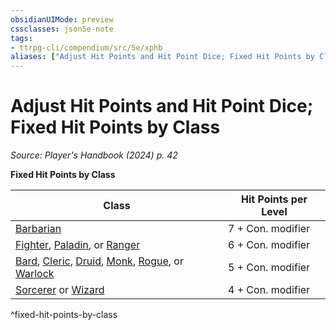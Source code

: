 ```yaml
---
obsidianUIMode: preview
cssclasses: json5e-note
tags:
- ttrpg-cli/compendium/src/5e/xphb
aliases: ["Adjust Hit Points and Hit Point Dice; Fixed Hit Points by Class"]
---
```

# Adjust Hit Points and Hit Point Dice; Fixed Hit Points by Class
*Source: Player's Handbook (2024) p. 42* 

**Fixed Hit Points by Class**

| Class | Hit Points per Level |
|-------|----------------------|
| [Barbarian](3-Mechanics/CLI/classes/barbarian-xphb.md) | 7 + Con. modifier |
| [Fighter](3-Mechanics/CLI/classes/fighter-xphb.md), [Paladin](3-Mechanics/CLI/classes/paladin-xphb.md), or [Ranger](3-Mechanics/CLI/classes/ranger-xphb.md) | 6 + Con. modifier |
| [Bard](3-Mechanics/CLI/classes/bard-xphb.md), [Cleric](3-Mechanics/CLI/classes/cleric-xphb.md), [Druid](3-Mechanics/CLI/classes/druid-xphb.md), [Monk](3-Mechanics/CLI/classes/monk-xphb.md), [Rogue](3-Mechanics/CLI/classes/rogue-xphb.md), or [Warlock](3-Mechanics/CLI/classes/warlock-xphb.md) | 5 + Con. modifier |
| [Sorcerer](3-Mechanics/CLI/classes/sorcerer-xphb.md) or [Wizard](3-Mechanics/CLI/classes/wizard-xphb.md) | 4 + Con. modifier |
^fixed-hit-points-by-class